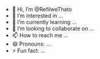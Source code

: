 - 👋 Hi, I’m @RefilweThato
- 👀 I’m interested in ...
- 🌱 I’m currently learning ...
- 💞️ I’m looking to collaborate on ...
- 📫 How to reach me ...
- 😄 Pronouns: ...
- ⚡ Fun fact: ...

<!---
RefilweThato/RefilweThato is a ✨ special ✨ repository because its `README.md` (this file) appears on your GitHub profile.
You can click the Preview link to take a look at your changes.
--->
